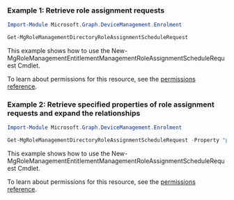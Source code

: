 ### Example 1: Retrieve role assignment requests

```powershellImport-Module Microsoft.Graph.DeviceManagement.Enrolment

Get-MgRoleManagementDirectoryRoleAssignmentScheduleRequest
```
This example shows how to use the New-MgRoleManagementEntitlementManagementRoleAssignmentScheduleRequest Cmdlet.
To learn about permissions for this resource, see the [permissions reference](/graph/permissions-reference).

### Example 2: Retrieve specified properties of role assignment requests and expand the relationships

```powershellImport-Module Microsoft.Graph.DeviceManagement.Enrolment

Get-MgRoleManagementDirectoryRoleAssignmentScheduleRequest -Property "principalId,action,roleDefinitionId" -ExpandProperty "roleDefinition,activatedUsing,principal,targetSchedule"
```
This example shows how to use the New-MgRoleManagementEntitlementManagementRoleAssignmentScheduleRequest Cmdlet.
To learn about permissions for this resource, see the [permissions reference](/graph/permissions-reference).

